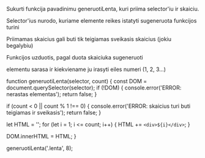 Sukurti funkcija pavadinimu generuotiLenta, kuri priima selector'iu ir skaiciu.

Selector'ius nurodo, kuriame elemente reikes istatyti sugeneruota funkcijos turini

Priimamas skaicius gali buti tik teigiamas sveikasis skaicius (jokiu begalybiu)

Funkcijos uzduotis, pagal duota skaiciuka sugeneruoti <div> elementu sarasa ir kiekviename ju irasyti eiles numeri (1, 2, 3...)

<div class="lenta"></div>
function generuotiLenta(selector, count) {
  const DOM = document.querySelector(selector);
  if (!DOM) {
    console.error('ERROR: nerastas elementas');
    return false;
  }

if (count < 0 || count % 1 !== 0) {
console.error('ERROR: skaicius turi buti teigiamas ir sveikasis');
return false;
}

let HTML = '';
for (let i = 1; i <= count; i++) {
HTML += `<div>${i}</div>`;
}

DOM.innerHTML = HTML;
}

generuotiLenta('.lenta', 8);

